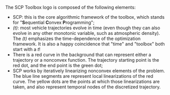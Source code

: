 The SCP Toolbox logo is composed of the following elements:

- SCP: this is the core algorithmic framework of the toolbox, which stands for
  "**S**equential **C**onvex **P**rogramming";
- _(t)_: most vehicle trajectories evolve in time (even though they can also
  evolve in any other monotonic variable, such as atmospheric density). The
  _(t)_ emphasizes the time-dependence of the optimization framework. It is
  also a happy coincidence that "time" and "toolbox" both start with a _t_!
- There is a red curve in the background that can represent either a trajectory
  or a nonconvex function. The trajectory starting point is the red dot, and
  the end point is the green dot;
- SCP works by iteratively linearizing nonconvex elements of the problem. The
  blue line segments are represent local linearizations of the red curve. The
  yellow dots are the points at which those linearizations are taken, and also
  represent temporal nodes of the discretized trajectory.
